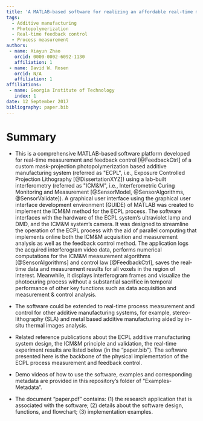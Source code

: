 ```yaml
---
title: 'A MATLAB-based software for realizing an affordable real-time measured and controlled ultraviolet curing system in photopolymer additive manufacturing'
tags:
  - Additive manufacturing
  - Photopolymerization
  - Real-time feedback control
  - Process measurement
authors:
 - name: Xiayun Zhao
   orcid: 0000-0002-6092-1130
   affiliation: 1
 - name: David W. Rosen
   orcid: N/A
   affiliation: 1
affiliations:
 - name: Georgia Institute of Technology
   index: 1
date: 12 September 2017
bibliography: paper.bib
---
```


# Summary

- This is a comprehensive MATLAB-based software platform developed for real-time measurement and feedback control [@FeedbackCtrl] of a custom mask-projection photopolymerization based additive manufacturing system (referred as "ECPL", i.e., Exposure Controlled Projection Lithography [@DissertationXYZ]) using a lab-built interferometry (referred as "ICM&M", i.e., Interferometric Curing Monitoring and Measurement [@SensorModel, @SensorAlgorithms, @SensorValidate]). A graphical user interface using the graphical user interface development environment (GUIDE) of MATLAB was created to implement the ICM&M method for the ECPL process. The software interfaces with the hardware of the ECPL system’s ultraviolet lamp and DMD, and the ICM&M system’s camera. It was designed to streamline the operation of the ECPL process with the aid of parallel computing that implements online both the ICM&M acquisition and measurement analysis as well as the feedback control method. The application logs the acquired interferogram video data, performs numerical computations for the ICM&M measurement algorithms [@SensorAlgorithms] and control law [@FeedbackCtrl], saves the real-time data and measurement results for all voxels in the region of interest. Meanwhile, it displays interferogram frames and visualize the photocuring process without a substantial sacrifice in temporal performance of other key functions such as data acquisition and measurement & control analysis. 

- The software could be extended to real-time process measurement and control for other additive manufacturing systems, for example, stereo-lithography (SLA) and metal based additive manufacturing aided by in-situ thermal images analysis.

- Related reference publications about the ECPL additive manufacturing system design, the ICM&M principle and validation, the real-time experiment results are listed below (in the “paper.bib”). The software presented here is the backbone of the physical implementation of the ECPL process measurement and feedback control.

- Demo videos of how to use the software, examples and corresponding metadata are provided in this repository’s folder of “Examples-Metadata”.

- The document “paper.pdf” contains: (1) the research application that is associated with the software; (2) details about the software design, functions, and flowchart; (3) implementation examples.

